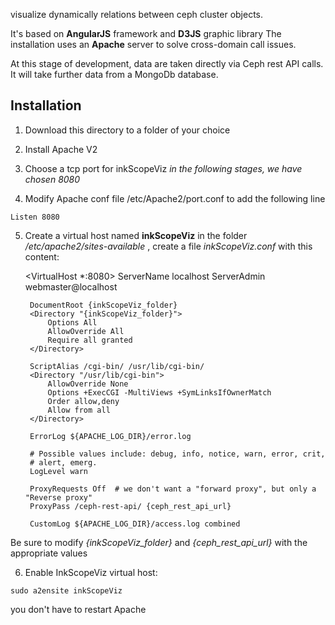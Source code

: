  visualize dynamically relations between ceph cluster objects.

 It's based on **AngularJS** framework and **D3JS** graphic library
 The installation uses an **Apache** server to solve cross-domain call issues.

 At this stage of development, data are taken directly via Ceph rest API calls.
 It will take further data from a MongoDb database.

Installation
------------

1. Download this directory to a folder of your choice

2. Install Apache V2

3. Choose a tcp port for inkScopeViz
*in the following stages, we have chosen 8080*

4. Modify Apache conf file /etc/Apache2/port.conf to add the following line

`Listen 8080`

5. Create a virtual host named **inkScopeViz**
in the folder */etc/apache2/sites-available* ,
create a file *inkScopeViz.conf* with this content:

    <VirtualHost *:8080>
	    ServerName  localhost
	    ServerAdmin webmaster@localhost

	    DocumentRoot {inkScopeViz_folder}
	    <Directory "{inkScopeViz_folder}">
		    Options All
		    AllowOverride All
		    Require all granted
	    </Directory>

	    ScriptAlias /cgi-bin/ /usr/lib/cgi-bin/
	    <Directory "/usr/lib/cgi-bin">
		    AllowOverride None
		    Options +ExecCGI -MultiViews +SymLinksIfOwnerMatch
		    Order allow,deny
		    Allow from all
	    </Directory>

	    ErrorLog ${APACHE_LOG_DIR}/error.log

	    # Possible values include: debug, info, notice, warn, error, crit,
	    # alert, emerg.
	    LogLevel warn

        ProxyRequests Off  # we don't want a "forward proxy", but only a "Reverse proxy"
        ProxyPass /ceph-rest-api/ {ceph_rest_api_url}

	    CustomLog ${APACHE_LOG_DIR}/access.log combined
    </VirtualHost>

Be sure to modify *{inkScopeViz_folder}* and *{ceph_rest_api_url}* with the appropriate values

6. Enable InkScopeViz virtual host:

`sudo a2ensite inkScopeViz`

you don't have to restart Apache
